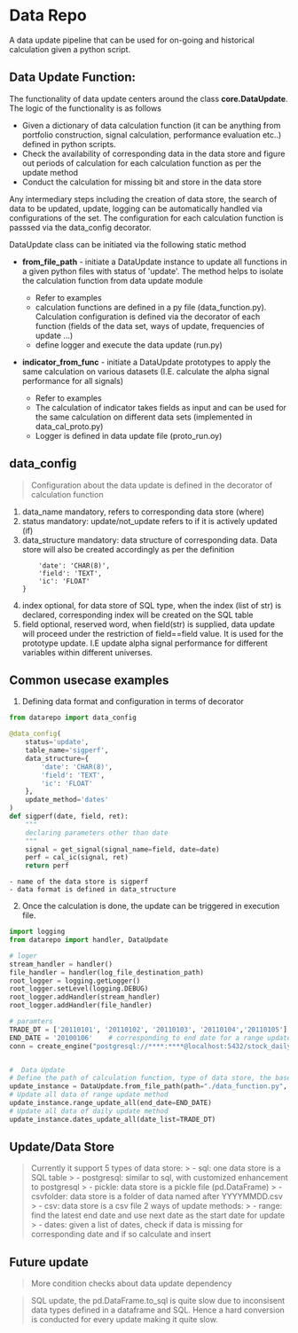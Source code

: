 # Data Repo

A data update pipeline that can be used for on-going and historical calculation given a python script.

## Data Update Function:
The functionality of data update centers around the class **core.DataUpdate**. The logic of the functionality is as follows
- Given a dictionary of data calculation function (it can be anything from portfolio construction, signal calculation, performance evaluation etc..) defined in python scripts.
- Check the availability of corresponding data in the data store and figure out periods of calculation for each calculation function as per the update method
- Conduct the calculation for missing bit and store in the data store

Any intermediary steps including the creation of data store, the search of data to be updated, update, logging can be automatically handled via configurations of the set. The configuration for each calculation function is passsed via the data_config decorator.


DataUpdate class can be initiated via the following static method
- **from_file_path** - initiate a DataUpdate instance to update all functions in a given python files with status of 'update'. The method helps to isolate the calculation function from data update module
    -  Refer to examples
    - calculation functions are defined in a py file (data_function.py). Calculation configuration is defined via the decorator of each function (fields of the data set, ways of update, frequencies of update ...)
    - define logger and execute the data update (run.py)

- **indicator_from_func** - initiate a DataUpdate prototypes to apply the same calculation on various datasets (I.E. calculate the alpha signal performance for all signals)
    - Refer to examples
    - The calculation of indicator takes fields as input and can be used for the same calculation on different data sets (implemented in data_cal_proto.py)
    - Logger is defined in data update file (proto_run.oy)



## data_config
> Configuration about the data update is defined in the decorator of calculation function
1. data_name
    mandatory, refers to corresponding data store (where)   
2. status
    mandatory: update/not_update refers to if it is actively updated (if)
3. data_structure
    mandatory: data structure of corresponding data. Data store will also be created accordingly as per the definition
    ```python{
        'date': 'CHAR(8)',
        'field': 'TEXT',
        'ic': 'FLOAT'
    }
    ```
4. index
    optional, for data store of SQL type, when the index (list of str) is declared, corresponding index will be created on the SQL table
5. field
    optional, reserved word, when field(str) is supplied, data update will proceed under the restriction of field==field value. It is used for the prototype update. I.E update alpha signal performance for different variables within different universes.


## Common usecase examples
1. Defining data format and configuration in terms of decorator
```python
from datarepo import data_config

@data_config(
    status='update',
    table_name='sigperf',
    data_structure={
        'date': 'CHAR(8)',
        'field': 'TEXT',
        'ic': 'FLOAT'
    },
    update_method='dates'
)
def sigperf(date, field, ret):
    """
    declaring parameters other than date 
    """
    signal = get_signal(signal_name=field, date=date)
    perf = cal_ic(signal, ret)
    return perf 
```
    - name of the data store is sigperf
    - data format is defined in data_structure

2. Once the calculation is done, the update can be triggered in execution file.
```python
import logging
from datarepo import handler, DataUpdate

# loger
stream_handler = handler()
file_handler = handler(log_file_destination_path)
root_logger = logging.getLogger()
root_logger.setLevel(logging.DEBUG)
root_logger.addHandler(stream_handler)
root_logger.addHandler(file_handler)

# paramters
TRADE_DT = ['20110101', '20110102', '20110103', '20110104','20110105']     # corresponding to dates that requires update, if data is missing for specified date, data would be calculated and inserted
END_DATE = '20100106'    # corresponding to end date for a range update
conn = create_engine("postgresql://****:****@localhost:5432/stock_daily")  # data connection


#  Data Update 
# Define the path of calculation function, type of data store, the base date of calculation (refers to only range update)
update_instance = DataUpdate.from_file_path(path="./data_function.py", storage_type="sql", conn=conn, base_date='20100101')
# Update all data of range update method
update_instance.range_update_all(end_date=END_DATE)
# Update all data of daily update method
update_instance.dates_update_all(date_list=TRADE_DT)
```



## Update/Data Store 
> Currently it support 5 types of data store:
    > - sql: one data store is a SQL table
    > - postgresql: similar to sql, with customized enhancement to postgresql
    > - pickle: data store is a pickle file (pd.DataFrame)
    > - csvfolder: data store is a folder of data named after YYYYMMDD.csv
    > - csv: data store is a csv file
> 2 ways of update methods:
    > - range: find the latest end date and use next date as the start date for update
    > - dates: given a list of dates, check if data is missing for corresponding date and if so calculate and insert


## Future update
> More condition checks about data update dependency

> SQL update, the pd.DataFrame.to_sql is quite slow due to inconsisent data types defined in a dataframe and SQL. Hence a hard conversion is conducted for every update making it quite slow.  










